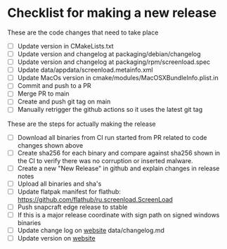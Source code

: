 # Checklist for making a new release

These are the code changes that need to take place
- [ ] Update version in CMakeLists.txt
- [ ] Update version and changelog at packaging/debian/changelog
- [ ] Update version and changelog at packaging/rpm/screenload.spec
- [ ] Update data/appdata/screenload.metainfo.xml
- [ ] Update MacOs version in cmake/modules/MacOSXBundleInfo.plist.in 
- [ ] Commit and push to a PR
- [ ] Merge PR to main
- [ ] Create and push git tag on main
- [ ] Manually retrigger the github actions so it uses the latest git tag 

These are the steps for actually making the release
- [ ] Download all binaries from CI run started from PR related to code changes shown above
- [ ] Create sha256 for each binary and compare against sha256 shown in the CI to verify there was no corruption or inserted malware.
- [ ] Create a new "New Release" in github and explain changes in release notes
- [ ] Upload all binaries and sha's
- [ ] Update flatpak manifest for flathub: https://github.com/flathub/ru.screenload.ScreenLoad
- [ ] Push snapcraft edge release to stable
- [ ] If this is a major release coordinate with sign path on signed windows binaries
- [ ] Update change log on [website](https://github.com/screenload-org/screenload-org.github.io/) data/changelog.md
- [ ] Update version on [website](https://github.com/screenload-org/screenload-org.github.io/blob/master/_coverpage.md)

